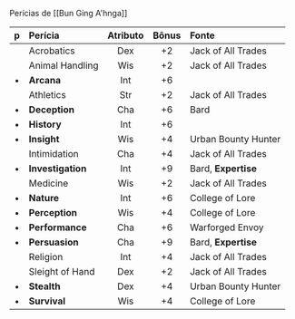 Perícias de [[Bun Ging A'hnga]]

|p| **Perícia** | **Atributo** | **Bônus** | Fonte |
|:-:|:-|:-:|:-:|:-|
| | Acrobatics      | Dex | +2 | Jack of All Trades |
| | Animal Handling | Wis | +2 | Jack of All Trades |
|•| **Arcana**          | Int | +6 | 
| | Athletics       | Str | +2 | Jack of All Trades |
|•| **Deception**       | Cha | +6 | Bard |
|•| **History**         | Int | +6 |
|•| **Insight**         | Wis | +4 | Urban Bounty Hunter |
| | Intimidation    | Cha | +4 | Jack of All Trades |
|•| **Investigation**   | Int | +9 | Bard, **Expertise** |
| | Medicine        | Wis | +2 | Jack of All Trades |
|•| **Nature**          | Int | +6 | College of Lore |
|•| **Perception**      | Wis | +4 | College of Lore |
|•| **Performance**     | Cha | +6 | Warforged Envoy |
|•| **Persuasion**      | Cha | +9 | Bard, **Expertise** |
| | Religion        | Int | +4 | Jack of All Trades |
| | Sleight of Hand | Dex | +2 | Jack of All Trades |
|•| **Stealth**         | Dex | +4 | Urban Bounty Hunter |
|•| **Survival**        | Wis | +4 | College of Lore |


